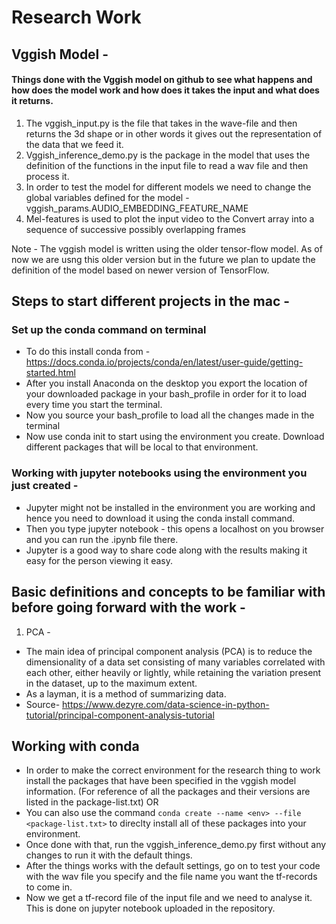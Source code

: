 # Research Work

## Vggish Model - 
#### Things done with the Vggish model on github to see what happens and how does the model work and how does it takes the input and what does it returns. 
1. The vggish_input.py is the file that takes in the wave-file and then returns the 3d shape or in other words it gives out the representation of the data that we feed it. 
2. Vggish_inference_demo.py is the package in the model that uses the definition of the functions in the input file to read a wav file and then process it.  
3. In order to test the model for different models we need to change the global variables defined for the model - vggish_params.AUDIO_EMBEDDING_FEATURE_NAME
4. Mel-features is used to plot the input video to the Convert array into a sequence of successive possibly overlapping frames

Note - The vggish model is written using the older tensor-flow model. As of now we are usng this older version but in the future we plan to update the definition of the model based on newer version of TensorFlow.

## Steps to start different projects in the mac - 
### Set up the conda command on terminal 
- To do this install conda from -  https://docs.conda.io/projects/conda/en/latest/user-guide/getting-started.html
- After you install Anaconda on the desktop you export the location of your downloaded package in your bash_profile in order for it to load every time you start the terminal. 
- Now you source your bash_profile to load all the changes made in the terminal 
- Now use conda init to start using the environment you create. Download different packages that will be local to that environment. 

### Working with jupyter notebooks using the environment you just created - 
- Jupyter might not be installed in the environment you are working and hence you need to download it using the conda install command. 
- Then you type jupyter notebook - this opens a localhost on you browser and you can run the .ipynb file there. 
- Jupyter is a good way to share code along with the results making it easy for the person viewing it easy. 

## Basic definitions and concepts to be familiar with before going forward with the work - 

1. PCA - 
- The main idea of principal component analysis (PCA) is to reduce the dimensionality of a data set consisting of many variables correlated with each other, either heavily or lightly, while retaining the variation present in the dataset, up to the maximum extent.
- As a layman, it is a method of summarizing data.
- Source- https://www.dezyre.com/data-science-in-python-tutorial/principal-component-analysis-tutorial

## Working with conda
- In order to make the correct environment for the research thing to work install the packages that have been specified in the vggish model information. (For reference of all the packages and their versions are listed in the package-list.txt) OR 
- You can also use the command ```conda create --name <env> --file <package-list.txt>``` to direclty install all of these packages into your environment.
- Once done with that, run the vggish_inference_demo.py first without any changes to run it with the default things. 
- After the things works with the default settings, go on to test your code with the wav file you specify and the file name you want the tf-records to come in. 
- Now we get a tf-record file of the input file and we need to analyse it. This is done on jupyter notebook uploaded in the repository.

